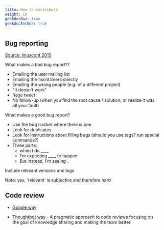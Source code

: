 ```yaml
---
title: How to contribute
weight: 10
geekdocNav: true
geekdocAnchor: true
---
```


## Bug reporting

[Source: linuxconf 2015](https://fr.slideshare.net/jpetazzo/how-to-contribute-to-large-open-source-projects-like-docker-linuxcon-2015)

What makes a bad bug report??

- Emailing the user mailing list
- Emailing the maintainers directly
- Emailing the wrong people (e.g. of a different project)
- "It doesn't work"
- Rage tweet
- No follow-up (when you find the root cause / solution, or realize it was all your fault)

What makes a good bug report?

- Use the bug tracker where there is one
- Look for duplicates
- Look for instructions about filling bugs (should you use tags? run special commands?)
- Three parts:
  - when I do ____
  - I'm expecting ____ to happen
  - But instead, I'm seeing _

Include relevant versions and logs

Note: yes, 'relevant' is subjective and therefore hard

## Code review

- [Google way](https://google.github.io/eng-practices/review/reviewer/)

- [Thoughtbot way](https://github.com/thoughtbot/guides/tree/main/code-review) - A pragmatic approach to code reviews focusing on the goal of knowledge sharing and making the team better.
